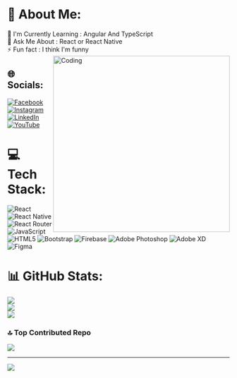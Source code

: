 # 💫 About Me:
🌱 I'm Currently Learning : Angular And TypeScript<br>💬 Ask Me About : React or React Native<br>⚡ Fun fact : I think I'm funny
<img align="right" alt="Coding" width="400" src="https://camo.githubusercontent.com/cae12fddd9d6982901d82580bdf321d81fb299141098ca1c2d4891870827bf17/68747470733a2f2f6d69726f2e6d656469756d2e636f6d2f6d61782f313336302f302a37513379765349765f7430696f4a2d5a2e676966"/>


## 🌐 Socials:
[![Facebook](https://img.shields.io/badge/Facebook-%231877F2.svg?logo=Facebook&logoColor=white)](https://www.facebook.com/profile.php?id=100047813464632) [![Instagram](https://img.shields.io/badge/Instagram-%23E4405F.svg?logo=Instagram&logoColor=white)](https://instagram.com/Zaur__777) [![LinkedIn](https://img.shields.io/badge/LinkedIn-%230077B5.svg?logo=linkedin&logoColor=white)](https://www.linkedin.com/in/zauri-barbaqadze-515604266/) [![YouTube](https://img.shields.io/badge/YouTube-%23FF0000.svg?logo=YouTube&logoColor=white)](https://youtube.com/@barbaqa) 

# 💻 Tech Stack:
![React](https://img.shields.io/badge/react-%2320232a.svg?style=for-the-badge&logo=react&logoColor=%2361DAFB) ![React Native](https://img.shields.io/badge/react_native-%2320232a.svg?style=for-the-badge&logo=react&logoColor=%2361DAFB) ![React Router](https://img.shields.io/badge/React_Router-CA4245?style=for-the-badge&logo=react-router&logoColor=white) ![JavaScript](https://img.shields.io/badge/javascript-%23323330.svg?style=for-the-badge&logo=javascript&logoColor=%23F7DF1E) ![HTML5](https://img.shields.io/badge/html5-%23E34F26.svg?style=for-the-badge&logo=html5&logoColor=white) ![Bootstrap](https://img.shields.io/badge/bootstrap-%23563D7C.svg?style=for-the-badge&logo=bootstrap&logoColor=white) ![Firebase](https://img.shields.io/badge/firebase-%23039BE5.svg?style=for-the-badge&logo=firebase) ![Adobe Photoshop](https://img.shields.io/badge/adobephotoshop-%2331A8FF.svg?style=for-the-badge&logo=adobephotoshop&logoColor=white) ![Adobe XD](https://img.shields.io/badge/Adobe%20XD-470137?style=for-the-badge&logo=Adobe%20XD&logoColor=#FF61F6) 	![Figma](https://img.shields.io/badge/figma-%23F24E1E.svg?style=for-the-badge&logo=figma&logoColor=white)
# 📊 GitHub Stats:
![](https://github-readme-stats.vercel.app/api?username=B4RBAQADZE&theme=dark&hide_border=true&include_all_commits=false&count_private=false)<br/>
![](https://github-readme-streak-stats.herokuapp.com/?user=B4RBAQADZE&theme=dark&hide_border=true)<br/>
![](https://github-readme-stats.vercel.app/api/top-langs/?username=B4RBAQADZE&theme=dark&hide_border=true&include_all_commits=false&count_private=false&layout=compact)

### 🔝 Top Contributed Repo
![](https://github-contributor-stats.vercel.app/api?username=B4RBAQADZE&limit=5&theme=dark&combine_all_yearly_contributions=true)

---
[![](https://visitcount.itsvg.in/api?id=B4RBAQADZE&icon=2&color=0)](https://visitcount.itsvg.in)
